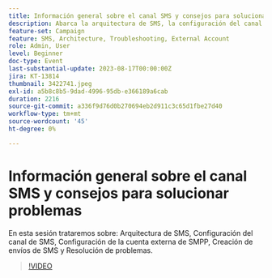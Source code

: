 ```yaml
---
title: Información general sobre el canal SMS y consejos para solucionar problemas
description: Abarca la arquitectura de SMS, la configuración del canal SMS, la configuración de la cuenta externa de SMPP, la creación de envíos SMS y la resolución de problemas.
feature-set: Campaign
feature: SMS, Architecture, Troubleshooting, External Account
role: Admin, User
level: Beginner
doc-type: Event
last-substantial-update: 2023-08-17T00:00:00Z
jira: KT-13814
thumbnail: 3422741.jpeg
exl-id: a5b8c8b5-9dad-4996-95db-e366189a6cab
duration: 2216
source-git-commit: a336f9d76d0b270694eb2d911c3c65d1fbe27d40
workflow-type: tm+mt
source-wordcount: '45'
ht-degree: 0%

---
```


# Información general sobre el canal SMS y consejos para solucionar problemas

En esta sesión trataremos sobre: Arquitectura de SMS, Configuración del canal de SMS, Configuración de la cuenta externa de SMPP, Creación de envíos de SMS y Resolución de problemas.

>[!VIDEO](https://video.tv.adobe.com/v/3422741/?learn=on)
